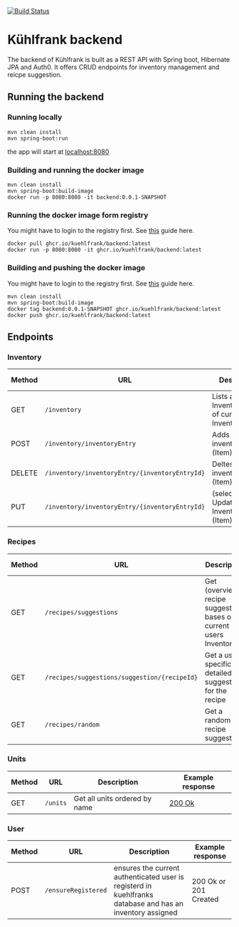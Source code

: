 [![Build Status](https://img.shields.io/endpoint.svg?url=https%3A%2F%2Factions-badge.atrox.dev%2Fkuehlfrank%2Fbackend%2Fbadge%3Fref%3Dmain&style=flat)](https://actions-badge.atrox.dev/kuehlfrank/backend/goto?ref=main)
# Kühlfrank backend
The backend of Kühlfrank is built as a REST API with Spring boot, Hibernate JPA and Auth0. It offers CRUD endpoints for inventory management and reicpe suggestion. 

## Running the backend
### Running locally
```
mvn clean install
mvn spring-boot:run
```
the app will start at [localhost:8080](http://localhost:8080)

### Building and running the docker image
```
mvn clean install
mvn spring-boot:build-image
docker run -p 8080:8080 -it backend:0.0.1-SNAPSHOT
```

### Running the docker image form registry
You might have to login to the registry first. See [this](https://docs.github.com/en/free-pro-team@latest/packages/getting-started-with-github-container-registry/migrating-to-github-container-registry-for-docker-images#authenticating-with-the-container-registry) guide here.
```
docker pull ghcr.io/kuehlfrank/backend:latest
docker run -p 8080:8080 -it ghcr.io/kuehlfrank/backend:latest
```

### Building and pushing the docker image
You might have to login to the registry first. See [this](https://docs.github.com/en/free-pro-team@latest/packages/getting-started-with-github-container-registry/migrating-to-github-container-registry-for-docker-images#authenticating-with-the-container-registry) guide here.
```
mvn clean install
mvn spring-boot:build-image
docker tag backend:0.0.1-SNAPSHOT ghcr.io/kuehlfrank/backend:latest
docker push ghcr.io/kuehlfrank/backend:latest
```

## Endpoints
### Inventory
|Method | URL | Description | Example response |
|-------|-----|-------------|------|
|GET | `/inventory`| Lists all Inventoryentires of current users Inventory | [200 Ok](./docs/responses/get_inventory_response.json)
|POST | `/inventory/inventoryEntry` | Adds a new inventoryEntry (Item) |
|DELETE | `/inventory/inventoryEntry/{inventoryEntryId}` | Deltes the inventoryEntry (Item) |
|PUT | `/inventory/inventoryEntry/{inventoryEntryId}` | (selective) Updates the InventoryEntry (Item) | 

### Recipes
|Method | URL | Description | Example response |
|-------|-----|-------------|------|
|GET | `/recipes/suggestions` | Get (overview) recipe suggestions bases on current users Inventory | [200 Ok](./docs/responses/get_recipes_suggestions_response.json)
|GET | `/recipes/suggestions/suggestion/{recipeId}` | Get a user specific detailed suggestion for the recipe | [200 Ok](./docs/responses/get_detailed_recipes_suggestions_response.json)
|GET | `/recipes/random` | Get a random recipe suggestion | [200 Ok](./docs/responses/get_random_recipes_suggestions_response.json)

### Units
|Method | URL | Description | Example response |
|-------|-----|-------------|------|
|GET | `/units` | Get all units ordered by name | [200 Ok](./docs/responses/get_units_response.json)

### User
|Method | URL | Description | Example response |
|-------|-----|-------------|------|
|POST | `/ensureRegistered` | ensures the current authenticated user is registerd in kuehlfranks database and has an inventory assigned | 200 Ok or 201 Created